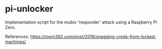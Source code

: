 # pi-unlocker

Implementation script for the mubix 'responder' attack using a Raspberry Pi Zero.

References:
https://room362.com/post/2016/snagging-creds-from-locked-machines/

